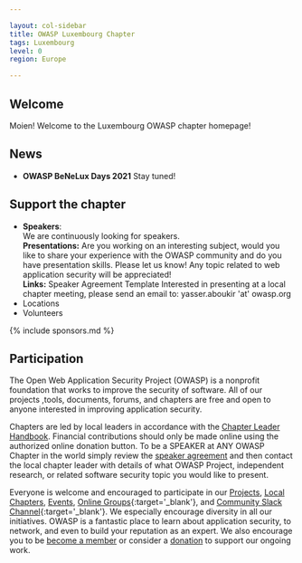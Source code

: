 ```yaml
---

layout: col-sidebar
title: OWASP Luxembourg Chapter 
tags: Luxembourg 
level: 0
region: Europe

---
```


## Welcome
Moien! Welcome to the Luxembourg OWASP chapter homepage!

## News
* **OWASP BeNeLux Days 2021** Stay tuned!

## Support the chapter
* **Speakers**:    
  We are continuously looking for speakers.  
  **Presentations:** Are you working on an interesting subject, would you like to share your experience with the OWASP community and do you have presentation skills. Please let us know! Any topic related to web application security will be  appreciated!  
  **Links:** Speaker Agreement Template Interested in presenting at a local chapter meeting, please send an email to:   yasser.aboukir 'at' owasp.org 
* Locations
* Volunteers

{% include sponsors.md %}

## Participation
The Open Web Application Security Project (OWASP) is a nonprofit foundation that works to improve the security of software. All of our projects ,tools, documents, forums, and chapters are free and open to anyone interested in improving application security. 

Chapters are led by local leaders in accordance with the [Chapter Leader Handbook](/www-policy/rules-of-procedure/chapter-handbook). Financial contributions should only be made online using the authorized online donation button. To be a SPEAKER at ANY OWASP Chapter in the world simply review the [speaker agreement](/www-policy/speaker-agreement) and then contact the local chapter leader with details of what OWASP Project, independent research, or related software security topic you would like to present.

Everyone is welcome and encouraged to participate in our [Projects](/projects), [Local Chapters](/chapters), [Events](/events), [Online Groups](https://groups.google.com/a/owasp.com/){:target='_blank'}, and [Community Slack Channel](https://owasp.slack.com/){:target='_blank'}. We especially encourage diversity in all our initiatives. OWASP is a fantastic place to learn about application security, to network, and even to build your reputation as an expert. We also encourage you to be [become a member](/membership) or consider a [donation](/donate) to support our ongoing work.

